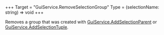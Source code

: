 +++
Target = "GuiService.RemoveSelectionGroup"
Type = (selectionName: string) => void
+++

Removes a group that was created with [GuiService.AddSelectionParent](https://developer.roblox.com/api-reference/function/GuiService/AddSelectionParent) or [GuiService.AddSelectionTuple](https://developer.roblox.com/api-reference/function/GuiService/AddSelectionTuple).